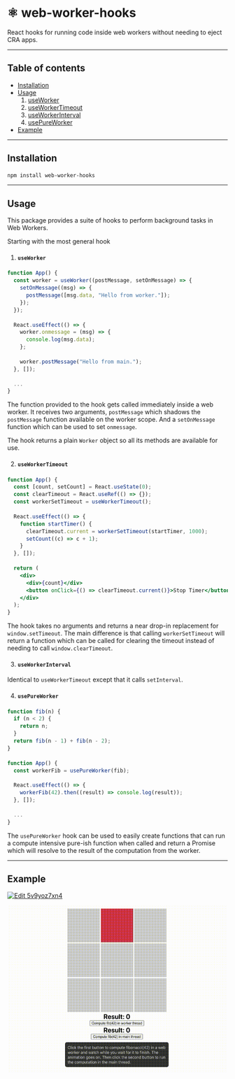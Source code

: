 # ⚛️ web-worker-hooks

React hooks for running code inside web workers without needing to eject CRA apps.

---

## Table of contents

- [Installation](#installation)
- [Usage](#usage)
  1. [useWorker](#useWorker)
  2. [useWorkerTimeout](#useWorkerTimeout)
  3. [useWorkerInterval](#useWorkerInterval)
  4. [usePureWorker](#usePureWorker)
- [Example](#example)

---

## Installation

```sh
npm install web-worker-hooks
```

---

## Usage

This package provides a suite of hooks to perform background tasks in Web Workers.

Starting with the most general hook

1. #### `useWorker`

```jsx
function App() {
  const worker = useWorker((postMessage, setOnMessage) => {
    setOnMessage((msg) => {
      postMessage([msg.data, "Hello from worker."]);
    });
  });

  React.useEffect(() => {
    worker.onmessage = (msg) => {
      console.log(msg.data);
    };

    worker.postMessage("Hello from main.");
  }, []);

  ...
}
```

The function provided to the hook gets called immediately inside a web worker. It receives two arguments, `postMessage` which shadows the `postMessage` function available on the worker scope. And a `setOnMessage` function which can be used to set `onmessage`.

The hook returns a plain `Worker` object so all its methods are available for use.

2. #### `useWorkerTimeout`

```jsx
function App() {
  const [count, setCount] = React.useState(0);
  const clearTimeout = React.useRef(() => {});
  const workerSetTimeout = useWorkerTimeout();

  React.useEffect(() => {
    function startTimer() {
      clearTimeout.current = workerSetTimeout(startTimer, 1000);
      setCount((c) => c + 1);
    }
  }, []);

  return (
    <div>
      <div>{count}</div>
      <button onClick={() => clearTimeout.current()}>Stop Timer</button>
    </div>
  );
}
```

The hook takes no arguments and returns a near drop-in replacement for `window.setTimeout`. The main difference is that calling `workerSetTimeout` will return a function which can be called for clearing the timeout instead of needing to call `window.clearTimeout`.

3. #### `useWorkerInterval`

Identical to `useWorkerTimeout` except that it calls `setInterval`.

4. #### `usePureWorker`

```jsx
function fib(n) {
  if (n < 2) {
    return n;
  }
  return fib(n - 1) + fib(n - 2);
}

function App() {
  const workerFib = usePureWorker(fib);

  React.useEffect(() => {
    workerFib(42).then((result) => console.log(result));
  }, []);

  ...
}
```

The `usePureWorker` hook can be used to easily create functions that can run a compute intensive pure-ish function when called and return a Promise which will resolve to the result of the computation from the worker.

---

## Example

<a href="https://codesandbox.io/s/web-worker-hooks-example-yefcp" target="_blank">
  <img alt="Edit 5v9yoz7xn4" src="https://codesandbox.io/static/img/play-codesandbox.svg">
</a>

![example gif](https://raw.githubusercontent.com/BlueBlazin/web-worker-hooks/master/pure-worker-example.gif)
